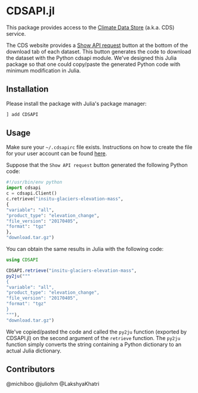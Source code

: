 # CDSAPI.jl

This package provides access to the [Climate Data Store](https://cds.climate.copernicus.eu) (a.k.a. CDS) service.

The CDS website provides a [Show API request](https://cds.climate.copernicus.eu/cdsapp#!/dataset/reanalysis-era5-pressure-levels-monthly-means?tab=form) button at the bottom of the download tab of each dataset. This button generates the code to download the dataset with the Python cdsapi module. We've designed this Julia package so that one could copy/paste the generated Python code with minimum modification in Julia.

## Installation

Please install the package with Julia's package manager:

```julia
] add CDSAPI
```

## Usage

Make sure your `~/.cdsapirc` file exists. Instructions on how to create the file for your user account can be found [here](https://cds.climate.copernicus.eu/api-how-to).

Suppose that the `Show API request` button generated the following Python code:

```python
#!/usr/bin/env python
import cdsapi
c = cdsapi.Client()
c.retrieve("insitu-glaciers-elevation-mass",
{
"variable": "all",
"product_type": "elevation_change",
"file_version": "20170405",
"format": "tgz"
},
"download.tar.gz")
```

You can obtain the same results in Julia with the following code:

```julia
using CDSAPI

CDSAPI.retrieve("insitu-glaciers-elevation-mass",
py2ju("""
{
"variable": "all",
"product_type": "elevation_change",
"file_version": "20170405",
"format": "tgz"
}
"""),
"download.tar.gz")
```

We've copied/pasted the code and called the `py2ju` function (exported by CDSAPI.jl) on the second argument of the `retrieve` function. The `py2ju` function simply converts the string containing a Python dictionary to an actual Julia dictionary.

## Contributors

@michiboo @juliohm @LakshyaKhatri

